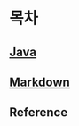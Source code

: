 # 목차

## [Java](https://github.com/BaYeCh/TIL/tree/master/Java)

## [Markdown](https://github.com/BaYeCh/TIL/tree/master/Markdown)

## Reference

